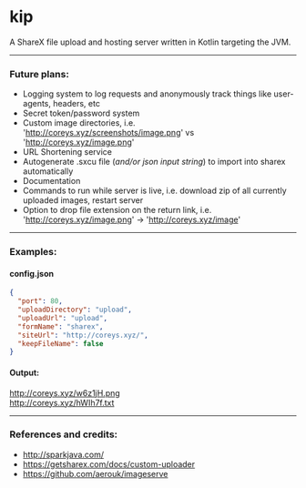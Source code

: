# kip
A ShareX file upload and hosting server written in Kotlin targeting the JVM.  

<hr>

### Future plans:
- Logging system to log requests and anonymously track things like user-agents, headers, etc
- Secret token/password system
- Custom image directories, i.e. 'http://coreys.xyz/screenshots/image.png' vs 'http://coreys.xyz/image.png'
- URL Shortening service
- Autogenerate .sxcu file (*and/or json input string*) to import into sharex automatically
- Documentation
- Commands to run while server is live, i.e. download zip of all currently uploaded images, restart server
- Option to drop file extension on the return link, i.e. 'http://coreys.xyz/image.png' -> 'http://coreys.xyz/image'

<hr>  

### Examples:  
#### config.json
```json
{
  "port": 80,
  "uploadDirectory": "upload",
  "uploadUrl": "upload",
  "formName": "sharex",
  "siteUrl": "http://coreys.xyz/",
  "keepFileName": false
}
```
#### Output:
http://coreys.xyz/w6z1jH.png  
http://coreys.xyz/hWIh7f.txt  

<hr>

### References and credits:
- http://sparkjava.com/
- https://getsharex.com/docs/custom-uploader
- https://github.com/aerouk/imageserve
